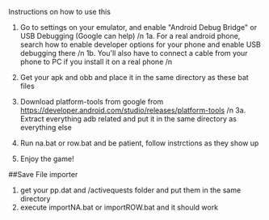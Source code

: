 Instructions on how to use this

1. Go to settings on your emulator, and enable "Android Debug Bridge" or USB Debugging (Google can help) /n
1a. For a real android phone, search how to enable developer options for your phone and enable USB debugging there /n
1b. You'll also have to connect a cable from your phone to PC if you install it on a real phone /n

2. Get your apk and obb and place it in the same directory as these bat files

3. Download platform-tools from google from https://developer.android.com/studio/releases/platform-tools /n
3a. Extract everything adb related and put it in the same directory as everything else

4. Run na.bat or row.bat and be patient, follow instrctions as they show up

5. Enjoy the game!

##Save File importer

1. get your pp.dat and /activequests folder and put them in the same directory
2. execute importNA.bat or importROW.bat and it should work